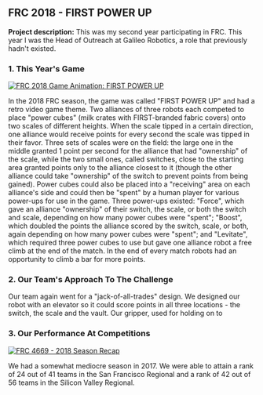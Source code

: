 ## FRC 2018 - FIRST POWER UP

**Project description:** This was my second year participating in FRC. This year I was the Head of Outreach at Galileo Robotics, a role that previously hadn't existed. 

### 1. This Year's Game

[![FRC 2018 Game Animation: FIRST POWER UP](http://img.youtube.com/vi/HZbdwYiCY74/0.jpg)](http://www.youtube.com/watch?v=HZbdwYiCY74 "FRC 2018 Game Animation: FIRST POWER UP")

In the 2018 FRC season, the game was called "FIRST POWER UP" and had a retro video game theme. Two alliances of three robots each competed to place "power cubes" (milk crates with FIRST-branded fabric covers) onto two scales of different heights. When the scale tipped in a certain direction, one alliance would receive points for every second the scale was tipped in their favor. Three sets of scales were on the field: the large one in the middle granted 1 point per second for the alliance that had "ownership" of the scale, while the two small ones, called switches, close to the starting area granted points only to the alliance closest to it (though the other alliance could take "ownership" of the switch to prevent points from being gained). Power cubes could also be placed into a "receiving" area on each alliance's side and could then be "spent" by a human player for various power-ups for use in the game. Three power-ups existed: "Force", which gave an alliance "ownership" of their switch, the scale, or both the switch and scale, depending on how many power cubes were "spent"; "Boost", which doubled the points the alliance scored by the switch, scale, or both, again depending on how many power cubes were "spent"; and "Levitate", which required three power cubes to use but gave one alliance robot a free climb at the end of the match. In the end of every match robots had an opportunity to climb a bar for more points. 

### 2. Our Team's Approach To The Challenge

Our team again went for a "jack-of-all-trades" design. We designed our robot with an elevator so it could score points in all three locations - the switch, the scale and the vault. Our gripper, used for holding on to 

### 3. Our Performance At Competitions

[![FRC 4669 - 2018 Season Recap](http://img.youtube.com/vi/L263lPLkPTk/0.jpg)](http://www.youtube.com/watch?v=L263lPLkPTk "FRC 4669 - 2018 Season Recap")

We had a somewhat mediocre season in 2017. We were able to attain a rank of 24 out of 41 teams in the San Francisco Regional and a rank of 42 out of 56 teams in the Silicon Valley Regional.
